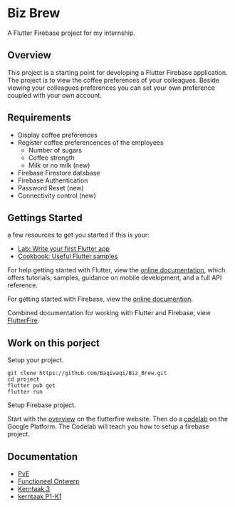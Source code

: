 # Biz Brew
A Flutter Firebase project for my internship.

## Overview

This project is a starting point for developing a Flutter Firebase application.
The project is to view the coffee preferences of your colleagues. 
Beside viewing your colleagues preferences you can set your own preference coupled with your own account.

## Requirements

- Display coffee preferences
- Register coffee preferencences of the employees
  - Number of sugars
  - Coffee strength
  - Milk or no milk (new)
- Firebase Firestore database
- Firebase Authentication
- Password Reset (new)
- Connectivity control (new)

## Gettings Started

a few resources to get you started if this is your:

- [Lab: Write your first Flutter app](https://flutter.dev/docs/get-started/codelab)
- [Cookbook: Useful Flutter samples](https://flutter.dev/docs/cookbook)

For help getting started with Flutter, view the
[online documentation](https://flutter.dev/docs), which offers tutorials,
samples, guidance on mobile development, and a full API reference.

For getting started with Firebase, view the 
[online documention](https://firebase.google.com/docs/firestore).

Combined documentation for working with Flutter and Firebase, view
[FlutterFire](https://firebase.flutter.dev/).

## Work on this porject

Setup your project.

```
git clone https://github.com/Baqiwaqi/Biz_Brew.git
cd project
flutter pub get
flutter run
```
Setup Firebase project.

Start with the [overview](https://firebase.flutter.dev/docs/overview) on the 
flutterfire website. Then do a [codelab](https://firebase.google.com/codelabs/firebase-get-to-know-flutter) on the Google Platform. The Codelab will teach you
how to setup a firebase project.

## Documentation

- [PvE](documentation/markdown/PvE.md)
- [Functioneel Ontwerp](documentation/markdown/functioneel_ontwerp.md)  
- [Kerntaak 3](documentation/markdown/kerntaak_3.md)
- [kerntaak P1-K1](documentation/markdown/P1-K1.md)
  